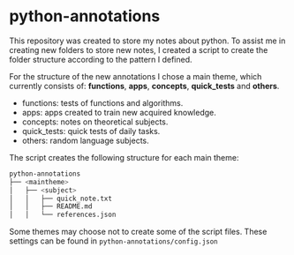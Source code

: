 # python-annotations

This repository was created to store my notes about python. 
To assist me in creating new folders to store new notes, 
I created a script to create the folder structure according 
to the pattern I defined.


For the structure of the new annotations I chose a main theme, 
which currently consists of: 
**functions**, **apps**, **concepts**, **quick_tests** and **others**.

* functions: tests of functions and algorithms.
* apps: apps created to train new acquired knowledge.
* concepts: notes on theoretical subjects.
* quick_tests: quick tests of daily tasks.
* others: random language subjects.

The script creates the following structure for each main theme:
```bash
python-annotations
├── <maintheme>
│   ├── <subject>
│   │   ├── quick_note.txt
│   │   ├── README.md
│   │   └── references.json
```
Some themes may choose not to create some of the script files.
These settings can be found in ```python-annotations/config.json```